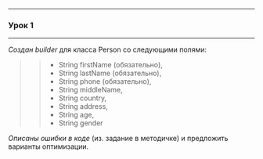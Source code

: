 ____
### Урок 1
____

*Создан builder* для класса Person со следующими полями: 
> > - String firstName (обязательно), 
> > - String lastName (обязательно), 
> > - String phone (обязательно),  
> > - String middleName, 
> > - String country, 
> > - String address, 
> > - String age, 
> > - String gender

*Описаны ошибки в коде* (из. задание в методичке) и предложить варианты оптимизации.